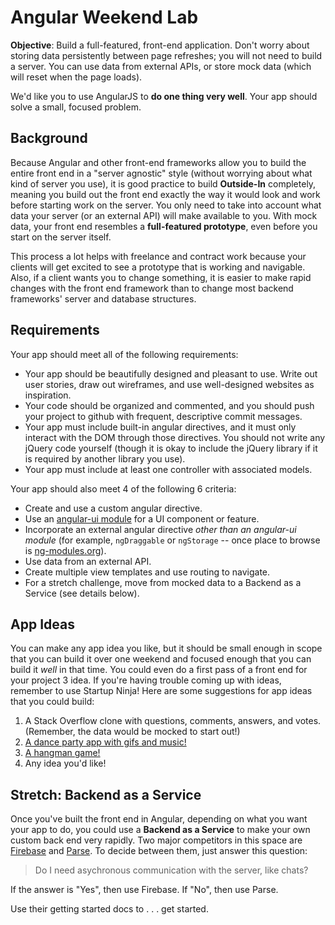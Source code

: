# Angular Weekend Lab

**Objective**: Build a full-featured, front-end application. Don't worry about storing data persistently between page refreshes; you will not need to build a server. You can use data from external APIs, or store mock data (which will reset when the page loads).

We'd like you to use AngularJS to **do one thing very well**.  Your app should solve a small, focused problem.  

## Background

Because Angular and other front-end frameworks allow you to build the entire front end in a "server agnostic" style (without worrying about what kind of server you use), it is good practice to build **Outside-In** completely, meaning you build out the front end exactly the way it would look and work before starting work on the server. You only need to take into account what data your server (or an external API) will make available to you. With mock data, your front end resembles a **full-featured prototype**, even before you start on the server itself. 

This process a lot helps with freelance and contract work because your clients will get excited to see a prototype that is working and navigable. Also, if a client wants you to change something, it is easier to make rapid changes with the front end framework than to change most backend frameworks' server and database structures. 

## Requirements

Your app should meet all of the following requirements:

* Your app should be beautifully designed and pleasant to use. Write out user stories, draw out wireframes, and use well-designed websites as inspiration.
* Your code should be organized and commented, and you should push your project to github with frequent, descriptive commit messages.
* Your app must include built-in angular directives, and it must only interact with the DOM through those directives. You should not write any jQuery code yourself (though it is okay to include the jQuery library if it is required by another library you use).
* Your app must include at least one controller with associated models.

Your app should also meet 4 of the following 6 criteria:

* Create and use a custom angular directive.
* Use an <a href="https://angular-ui.github.io">angular-ui module</a> for a UI component or feature.
* Incorporate an external angular directive *other than an angular-ui module* (for example, `ngDraggable` or `ngStorage` -- once place to browse is <a href="http://ngmodules.org" target="_blank">ng-modules.org</a>).
* Use data from an external API.
* Create multiple view templates and use routing to navigate.
* For a stretch challenge, move from mocked data to a Backend as a Service (see details below).

## App Ideas

You can make any app idea you like, but it should be small enough in scope that you can build it over one weekend and focused enough that you can build it *well* in that time. You could even do a first pass of a front end for your project 3 idea. If you're having trouble coming up with ideas, remember to use Startup Ninja! Here are some suggestions for app ideas that you could build:

1. A Stack Overflow clone with questions, comments, answers, and votes. (Remember, the data would be mocked to start out!)
1. <a href="https://github.com/sf-wdi-19-20/angular_party" target="_blank">A dance party app with gifs and music!</a>
1. <a href="https://github.com/sf-wdi-19-20/angular_hangman" target="_blank">A hangman game!</a>
1. Any idea you'd like!

## Stretch: Backend as a Service

Once you've built the front end in Angular, depending on what you want your app to do, you could use a **Backend as a Service** to make your own custom back end very rapidly. Two major competitors in this space are <a href="https://www.firebase.com" target="_blank">Firebase</a> and <a href="https://parse.com" target="_blank">Parse</a>. To decide between them, just answer this question:

> Do I need asychronous communication with the server, like chats?

If the answer is "Yes", then use Firebase. If "No", then use Parse.

Use their getting started docs to . . . get started.

